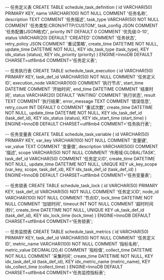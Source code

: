 -- 任务定义表
CREATE TABLE schedule_task_definition (
id VARCHAR(50) PRIMARY KEY,
name VARCHAR(100) NOT NULL COMMENT '任务名称',
description TEXT COMMENT '任务描述',
task_type VARCHAR(50) NOT NULL COMMENT '任务类型:CRON/HTTP/CUSTOM',
task_config JSON COMMENT '任务配置(JSON格式)',
priority INT DEFAULT 0 COMMENT '优先级:0-10',
status VARCHAR(20) DEFAULT 'CREATED' COMMENT '任务状态',
retry_policy JSON COMMENT '重试策略',
create_time DATETIME NOT NULL,
update_time DATETIME NOT NULL,
KEY idx_task_type (task_type),
KEY idx_status (status),
KEY idx_priority (priority)
) ENGINE=InnoDB DEFAULT CHARSET=utf8mb4 COMMENT='任务定义表';

-- 任务执行表
CREATE TABLE schedule_task_execution (
id VARCHAR(50) PRIMARY KEY,
task_def_id VARCHAR(50) NOT NULL COMMENT '任务定义ID',
execution_node VARCHAR(100) COMMENT '执行节点',
start_time DATETIME COMMENT '开始时间',
end_time DATETIME COMMENT '结束时间',
status VARCHAR(20) DEFAULT 'WAITING' COMMENT '执行状态',
result TEXT COMMENT '执行结果',
error_message TEXT COMMENT '错误信息',
retry_count INT DEFAULT 0 COMMENT '重试次数',
create_time DATETIME NOT NULL,
update_time DATETIME NOT NULL,
KEY idx_task_def_id (task_def_id),
KEY idx_status (status),
KEY idx_start_time (start_time)
) ENGINE=InnoDB DEFAULT CHARSET=utf8mb4 COMMENT='任务执行表';

-- 任务变量表
CREATE TABLE schedule_task_variable (
id VARCHAR(50) PRIMARY KEY,
var_key VARCHAR(100) NOT NULL COMMENT '变量键',
var_value TEXT COMMENT '变量值',
description VARCHAR(500) COMMENT '描述',
scope VARCHAR(50) NOT NULL COMMENT '作用域:GLOBAL/TASK',
task_def_id VARCHAR(50) COMMENT '任务定义ID',
create_time DATETIME NOT NULL,
update_time DATETIME NOT NULL,
UNIQUE KEY uk_key_scope (var_key, scope, task_def_id),
KEY idx_task_def_id (task_def_id)
) ENGINE=InnoDB DEFAULT CHARSET=utf8mb4 COMMENT='任务变量表';

-- 任务锁表
CREATE TABLE schedule_task_lock (
id VARCHAR(50) PRIMARY KEY,
task_def_id VARCHAR(50) NOT NULL COMMENT '任务定义ID',
node_id VARCHAR(100) NOT NULL COMMENT '节点ID',
lock_time DATETIME NOT NULL COMMENT '加锁时间',
timeout INT NOT NULL COMMENT '超时时间(秒)',
create_time DATETIME NOT NULL,
UNIQUE KEY uk_task_def_id (task_def_id),
KEY idx_lock_time (lock_time)
) ENGINE=InnoDB DEFAULT CHARSET=utf8mb4 COMMENT='任务锁表';

-- 任务监控表
CREATE TABLE schedule_task_metrics (
id VARCHAR(50) PRIMARY KEY,
task_def_id VARCHAR(50) NOT NULL COMMENT '任务定义ID',
metric_name VARCHAR(100) NOT NULL COMMENT '指标名称',
metric_value DECIMAL(20,4) COMMENT '指标值',
collect_time DATETIME NOT NULL COMMENT '采集时间',
create_time DATETIME NOT NULL,
KEY idx_task_def_id (task_def_id),
KEY idx_metric_name (metric_name),
KEY idx_collect_time (collect_time)
) ENGINE=InnoDB DEFAULT CHARSET=utf8mb4 COMMENT='任务监控指标表';